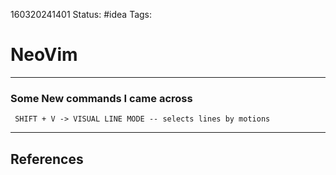 160320241401
Status: #idea
Tags: 

# NeoVim
---

### Some New commands I came across
	 SHIFT + V -> VISUAL LINE MODE -- selects lines by motions
	 
	 








___
## References
